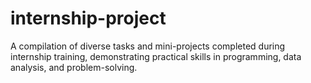 # internship-project
A compilation of diverse tasks and mini-projects completed during internship training, demonstrating practical skills in programming, data analysis, and problem-solving.
